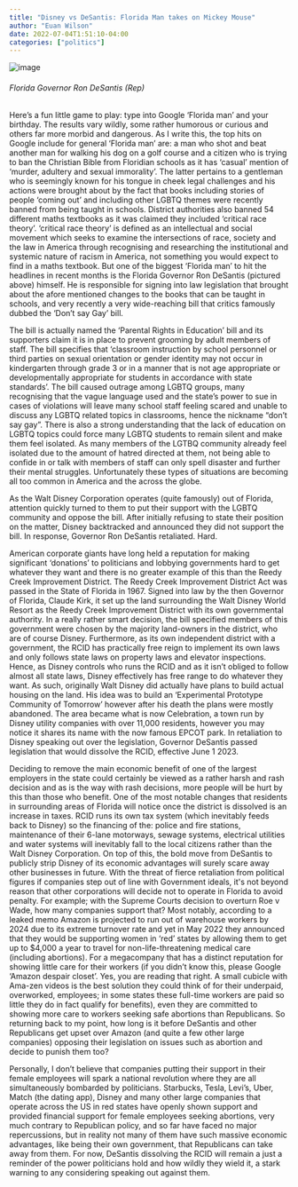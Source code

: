 ```yaml
---
title: "Disney vs DeSantis: Florida Man takes on Mickey Mouse"
author: "Euan Wilson"
date: 2022-07-04T1:51:10-04:00
categories: ["politics"]
---
```

![image](../img/article/disney-vs-desantis/1.jpg)

###### Florida Governor Ron DeSantis (Rep)

Here’s a fun little game to play: type into Google ‘Florida man’ and your birthday. The results vary wildly, some rather humorous or curious and others far more morbid and dangerous. As I write this, the top hits on Google include for general ‘Florida man’ are: a man who shot and beat another man for walking his dog on a golf course and a citizen who is trying to ban the Christian Bible from Floridian schools as it has ‘casual’ mention of ‘murder, adultery and sexual immorality’. The latter pertains to a gentleman who is seemingly known for his tongue in cheek legal challenges and his actions were brought about by the fact that books including stories of people ‘coming out’ and including other LGBTQ themes were recently banned from being taught in schools. District authorities also banned 54 different maths textbooks as it was claimed they included ‘critical race theory’. ‘critical race theory’ is defined as an intellectual and social movement which seeks to examine the intersections of race, society and the law in America through recognising and researching the institutional and systemic nature of racism in America, not something you would expect to find in a maths textbook. But one of the biggest ‘Florida man’ to hit the headlines in recent months is the Florida Governor Ron DeSantis (pictured above) himself. He is responsible for signing into law legislation that brought about the afore mentioned changes to the books that can be taught in schools, and very recently a very wide-reaching bill that critics famously dubbed the ‘Don’t say Gay’ bill.  

 

The bill is actually named the ‘Parental Rights in Education’ bill and its supporters claim it is in place to prevent grooming by adult members of staff. The bill specifies that ‘classroom instruction by school personnel or third parties on sexual orientation or gender identity may not occur in kindergarten through grade 3 or in a manner that is not age appropriate or developmentally appropriate for students in accordance with state standards’. The bill caused outrage among LGBTQ groups, many recognising that the vague language used and the state’s power to sue in cases of violations will leave many school staff feeling scared and unable to discuss any LGBTQ related topics in classrooms, hence the nickname “don’t say gay”. There is also a strong understanding that the lack of education on LGBTQ topics could force many LGBTQ students to remain silent and make them feel isolated. As many members of the LGTBQ community already feel isolated due to the amount of hatred directed at them, not being able to confide in or talk with members of staff can only spell disaster and further their mental struggles. Unfortunately these types of situations are becoming all too common in America and the across the globe.  

 

As the Walt Disney Corporation operates (quite famously) out of Florida, attention quickly turned to them to put their support with the LGBTQ community and oppose the bill. After initially refusing to state their position on the matter, Disney backtracked and announced they did not support the bill. In response, Governor Ron DeSantis retaliated. Hard. 

 

American corporate giants have long held a reputation for making significant ‘donations’ to politicians and lobbying governments hard to get whatever they want and there is no greater example of this than the Reedy Creek Improvement District. The Reedy Creek Improvement District Act was passed in the State of Florida in 1967. Signed into law by the then Governor of Florida, Claude Kirk, it set up the land surrounding the Walt Disney World Resort as the Reedy Creek Improvement District with its own governmental authority. In a really rather smart decision, the bill specified members of this government were chosen by the majority land-owners in the district, who are of course Disney. Furthermore, as its own independent district with a government, the RCID has practically free reign to implement its own laws and only follows state laws on property laws and elevator inspections. Hence, as Disney controls who runs the RCID and as it isn’t obliged to follow almost all state laws, Disney effectively has free range to do whatever they want. As such, originally Walt Disney did actually have plans to build actual housing on the land. His idea was to build an ‘Experimental Prototype Community of Tomorrow’ however after his death the plans were mostly abandoned. The area became what is now Celebration, a town run by Disney utility companies with over 11,000 residents, however you may notice it shares its name with the now famous EPCOT park. In retaliation to Disney speaking out over the legislation, Governor DeSantis passed legislation that would dissolve the RCID, effective June 1 2023.  

 

Deciding to remove the main economic benefit of one of the largest employers in the state could certainly be viewed as a rather harsh and rash decision and as is the way with rash decisions, more people will be hurt by this than those who benefit. One of the most notable changes that residents in surrounding areas of Florida will notice once the district is dissolved is an increase in taxes. RCID runs its own tax system (which inevitably feeds back to Disney) so the financing of the: police and fire stations, maintenance of their 6-lane motorways, sewage systems, electrical utilities and water systems will inevitably fall to the local citizens rather than the Walt Disney Corporation. On top of this, the bold move from DeSantis to publicly strip Disney of its economic advantages will surely scare away other businesses in future. With the threat of fierce retaliation from political figures if companies step out of line with Government ideals, it's not beyond reason that other corporations will decide not to operate in Florida to avoid penalty. For example; with the Supreme Courts decision to overturn Roe v Wade, how many companies support that? Most notably, according to a leaked memo Amazon is projected to run out of warehouse workers by 2024 due to its extreme turnover rate and yet in May 2022 they announced that they would be supporting women in ‘red’ states by allowing them to get up to $4,000 a year to travel for non-life-threatening medical care (including abortions). For a megacompany that has a distinct reputation for showing little care for their workers (if you didn’t know this, please Google ‘Amazon despair closet’. Yes, you are reading that right. A small cubicle with Ama-zen videos is the best solution they could think of for their underpaid, overworked, employees; in some states these full-time workers are paid so little they do in fact qualify for benefits), even they are committed to showing more care to workers seeking safe abortions than Republicans. So returning back to my point, how long is it before DeSantis and other Republicans get upset over Amazon (and quite a few other large companies) opposing their legislation on issues such as abortion and decide to punish them too? 

 

Personally, I don’t believe that companies putting their support in their female employees will spark a national revolution where they are all simultaneously bombarded by politicians. Starbucks, Tesla, Levi’s, Uber, Match (the dating app), Disney and many other large companies that operate across the US in red states have openly shown support and provided financial support for female employees seeking abortions, very much contrary to Republican policy, and so far have faced no major repercussions, but in reality not many of them have such massive economic advantages, like being their own government, that Republicans can take away from them. For now, DeSantis dissolving the RCID will remain a just a reminder of the power politicians hold and how wildly they wield it, a stark warning to any considering speaking out against them. 